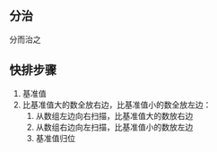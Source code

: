 ## 分治
分而治之

## 快排步骤
1. 基准值
2. 比基准值大的数全放右边，比基准值小的数全放左边：
    1. 从数组左边向右扫描，比基准值大的数放右边
    2. 从数组右边向左扫描，比基准值小的数放左边
    3. 基准值归位